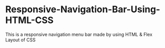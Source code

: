 # Responsive-Navigation-Bar-Using-HTML-CSS
This is a responsive navigation menu bar made by using HTML &amp; Flex Layout of CSS
